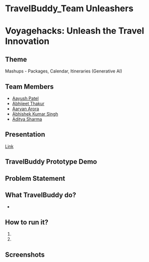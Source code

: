 # TravelBuddy_Team Unleashers
# Voyagehacks: Unleash the Travel Innovation

## Theme
Mashups - Packages, Calendar, Itineraries (Generative AI)

## Team Members
- [Aayush Patel](https://github.com/ashu-rb)
- [Abhijeet Thakur](https://github.com/AbhijeetThakur1)
- [Aaryan Arora ](https://github.com/aaryan2134)
- [Abhishek Kumar Singh](https://github.com/Abhishek17696)
- [Aditya Sharma](https://github.com/Aditya-Sharma-dev)
  
## Presentation
[Link](https://www.canva.com/design/DAFzAh7DaAY/iNIwxk1ApThhMyQbMFYvnQ/view?utm_content=DAFzAh7DaAY&utm_campaign=designshare&utm_medium=link&utm_source=editor)

## TravelBuddy Prototype Demo 

## Problem Statement


## What TravelBuddy do?
- 

## How to run it?
1. 
2. 
   
## Screenshots





